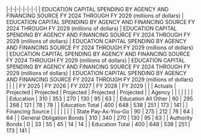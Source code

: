 |-|-|-|-|-|-|-|
| EDUCATION CAPITAL SPENDING BY AGENCY AND FINANCING SOURCE FY 2024 THROUGH FY 2029 (millions of dollars) | EDUCATION CAPITAL SPENDING BY AGENCY AND FINANCING SOURCE FY 2024 THROUGH FY 2029 (millions of dollars) | EDUCATION CAPITAL SPENDING BY AGENCY AND FINANCING SOURCE FY 2024 THROUGH FY 2029 (millions of dollars) | EDUCATION CAPITAL SPENDING BY AGENCY AND FINANCING SOURCE FY 2024 THROUGH FY 2029 (millions of dollars) | EDUCATION CAPITAL SPENDING BY AGENCY AND FINANCING SOURCE FY 2024 THROUGH FY 2029 (millions of dollars) | EDUCATION CAPITAL SPENDING BY AGENCY AND FINANCING SOURCE FY 2024 THROUGH FY 2029 (millions of dollars) | EDUCATION CAPITAL SPENDING BY AGENCY AND FINANCING SOURCE FY 2024 THROUGH FY 2029 (millions of dollars) |
| | | FY 2025 | FY 2026 | FY 2027 | FY 2028 | FY 2029 |
| | Actuals | Projected | Projected | Projected | Projected | Projected |
| Agency | | | | | | |
| Education | 310 | 353 | 270 | 130 | 95 | 63 |
| Education All Other | 90 | 295 | 268 | 121 | 78 | 78 |
| Education Total | 400 | 648 | 538 | 251 | 173 | 141 |
| Financing Source | | | | | | |
| State Pay-As-You-Go | 90 | 275 | 212 | 76 | 64 | 64 |
| General Obligation Bonds | 310 | 340 | 270 | 130 | 95 | 63 |
| Authority Bonds | 0 | 33 | 55 | 45 | 14 | 14 |
| Education Total | 400 | 648 | 538 | 251 | 173 | 141 |
